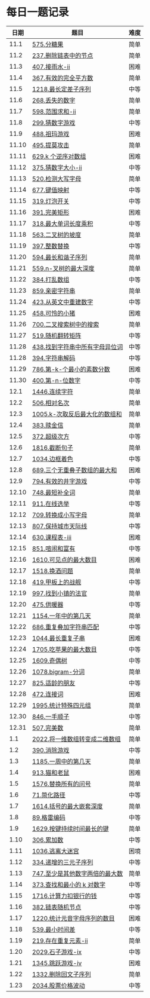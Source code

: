 # 每日一题记录

| 日期  | 题目                                                                         | 难度 |
| ----- | ---------------------------------------------------------------------------- | ---- |
| 11.1  | [575.分糖果](./record/575.分糖果.md)                                         | 简单 |
| 11.2  | [237.删除链表中的节点](./record/237.删除链表中的节点.md)                     | 简单 |
| 11.3  | [407.接雨水-ii](./record/407.接雨水-ii.md)                                   | 困难 |
| 11.4  | [367.有效的完全平方数](./record/367.有效的完全平方数.md)                     | 简单 |
| 11.5  | [1218.最长定差子序列](./record/1218.最长定差子序列.md)                       | 中等 |
| 11.6  | [268.丢失的数字](./record/268.丢失的数字.md)                                 | 简单 |
| 11.7  | [598.范围求和-ii](./record/598.范围求和-ii.md)                               | 简单 |
| 11.8  | [299.猜数字游戏](./record/299.猜数字游戏.md)                                 | 中等 |
| 11.9  | [488.祖玛游戏](./record/488.祖玛游戏.md)                                     | 困难 |
| 11.10 | [495.提莫攻击](./record/495.提莫攻击.md)                                     | 简单 |
| 11.11 | [629.k 个逆序对数组](./record/629.k个逆序对数组.md)                          | 困难 |
| 11.12 | [375.猜数字大小-ii](./record/375.猜数字大小-ii.md)                           | 中等 |
| 11.13 | [520.检测大写字母](./record/520.检测大写字母.md)                             | 简单 |
| 11.14 | [677.键值映射](./record/677.键值映射.md)                                     | 中等 |
| 11.15 | [319.灯泡开关](./record/319.灯泡开关.md)                                     | 中等 |
| 11.16 | [391.完美矩形](./record/391.完美矩形.md)                                     | 困难 |
| 11.17 | [318.最大单词长度乘积](./record/318.最大单词长度乘积.md)                     | 中等 |
| 11.18 | [563.二叉树的坡度](./record/563.二叉树的坡度.md)                             | 简单 |
| 11.19 | [397.整数替换](./record/397.整数替换.md)                                     | 中等 |
| 11.20 | [594.最长和谐子序列](./record/594.最长和谐子序列.md)                         | 简单 |
| 11.21 | [559.n-叉树的最大深度](./record/559.n-叉树的最大深度.md)                     | 简单 |
| 11.22 | [384.打乱数组](./record/384.打乱数组.md)                                     | 中等 |
| 11.23 | [859.亲密字符串](./record/859.亲密字符串.md)                                 | 简单 |
| 11.24 | [423.从英文中重建数字](./record/423.从英文中重建数字.md)                     | 中等 |
| 11.25 | [458.可怜的小猪](./record/458.可怜的小猪.md)                                 | 困难 |
| 11.26 | [700.二叉搜索树中的搜索](./record/700.二叉搜索树中的搜索.md)                 | 简单 |
| 11.27 | [519.随机翻转矩阵](./record/519.随机翻转矩阵.md)                             | 中等 |
| 11.28 | [438.找到字符串中所有字母异位词](./record/438.找到字符串中所有字母异位词.md) | 中等 |
| 11.28 | [394.字符串解码](./record/394.字符串解码.md)                                 | 中等 |
| 11.29 | [786.第-k-个最小的素数分数](./record/786.第-k-个最小的素数分数.md)           | 困难 |
| 11.30 | [400.第-n-位数字](./record/400.第-n-位数字.md)                               | 中等 |
| 12.1  | [1446.连续字符](./record/1446.连续字符.md)                                   | 简单 |
| 12.2  | [506.相对名次](./record/506.相对名次.md)                                     | 简单 |
| 12.3  | [1005.k-次取反后最大化的数组和](./record/1005.k-次取反后最大化的数组和.md)   | 简单 |
| 12.4  | [383.赎金信](./record/383.赎金信.md)                                         | 简单 |
| 12.5  | [372.超级次方](./record/372.超级次方.md)                                     | 中等 |
| 12.6  | [1816.截断句子](./record/1816.截断句子.md)                                   | 简单 |
| 12.7  | [1034.边框着色](./record/1034.边框着色.md)                                   | 中等 |
| 12.8  | [689.三个无重叠子数组的最大和](./record/689.三个无重叠子数组的最大和.md)     | 困难 |
| 12.9  | [794.有效的井字游戏](./record/794.有效的井字游戏.md)                         | 中等 |
| 12.10 | [748.最短补全词](./record/748.最短补全词.md)                                 | 简单 |
| 12.11 | [911.在线选举](./record/911.在线选举.md)                                     | 中等 |
| 12.12 | [709.转换成小写字母](./record/709.转换成小写字母.md)                         | 简单 |
| 12.13 | [807.保持城市天际线](./record/807.保持城市天际线.md)                         | 中等 |
| 12.14 | [630.课程表-iii](./record/630.课程表-iii.md)                                 | 困难 |
| 12.15 | [851.喧闹和富有](./record/851.喧闹和富有.md)                                 | 中等 |
| 12.16 | [1610.可见点的最大数目](./record/1610.可见点的最大数目.md)                   | 困难 |
| 12.17 | [1518.换酒问题](./record/1518.换酒问题.md)                                   | 简单 |
| 12.18 | [419.甲板上的战舰](./record/419.甲板上的战舰.md)                             | 中等 |
| 12.19 | [997.找到小镇的法官](./record/997.找到小镇的法官.md)                         | 简单 |
| 12.20 | [475.供暖器](./record/475.供暖器.md)                                         | 中等 |
| 12.21 | [1154.一年中的第几天](./record/1154.一年中的第几天.md)                       | 简单 |
| 12.22 | [686.重复叠加字符串匹配](./record/686.重复叠加字符串匹配.md)                 | 中等 |
| 12.23 | [1044.最长重复子串](./record/1044.最长重复子串.md)                           | 困难 |
| 12.24 | [1705.吃苹果的最大数目](./record/1705.吃苹果的最大数目.md)                   | 中等 |
| 12.25 | [1609.奇偶树](./record/1609.奇偶树.md)                                       | 中等 |
| 12.26 | [1078.bigram-分词](./record/1078.bigram-分词.md)                             | 简单 |
| 12.27 | [825.适龄的朋友](./record/825.适龄的朋友.md)                                 | 中等 |
| 12.28 | [472.连接词](./record/472.连接词.md)                                         | 困难 |
| 12.29 | [1995.统计特殊四元组](./record/1995.统计特殊四元组.md)                       | 简单 |
| 12.30 | [846.一手顺子](./record/846.一手顺子.md)                                     | 中等 |
| 12.31 | [507.完美数](./record/507.完美数.md)                                         | 简单 |
| 1.1   | [2022.将一维数组转变成二维数组](./record/2022.将一维数组转变成二维数组.md)   | 简单 |
| 1.2   | [390.消除游戏](./record/390.消除游戏.md)                                     | 中等 |
| 1.3   | [1185.一周中的第几天](./record/1185.一周中的第几天.md)                       | 简单 |
| 1.4   | [913.猫和老鼠](./record/913.猫和老鼠.md)                                     | 困难 |
| 1.5   | [1576.替换所有的问号](./record/1576.替换所有的问号.md)                       | 简单 |
| 1.6   | [71.简化路径](./record/71.简化路径.md)                                       | 中等 |
| 1.7   | [1614.括号的最大嵌套深度](./record/1614.括号的最大嵌套深度.md)               | 简单 |
| 1.8   | [89.格雷编码](./record/89.格雷编码.md)                                       | 中等 |
| 1.9   | [1629.按键持续时间最长的键](./record/1629.按键持续时间最长的键.md)           | 简单 |
| 1.10  | [306.累加数](./record/306.累加数.md)                                         | 中等 |
| 1.11  | [1036.逃离大迷宫](./record/1036.逃离大迷宫.md)                               | 困境 |
| 1.12  | [334.递增的三元子序列](./record/334.递增的三元子序列.md)                     | 中等 |
| 1.13  | [747.至少是其他数字两倍的最大数](./record/747.至少是其他数字两倍的最大数.md) | 简单 |
| 1.14  | [373.查找和最小的 k 对数字](./record/373.查找和最小的k对数字.md)             | 中等 |
| 1.15  | [1716.计算力扣银行的钱](./record/1716.计算力扣银行的钱.md)                   | 中等 |
| 1.16  | [382.链表随机节点](./record/382.链表随机节点.md)                             | 中等 |
| 1.17  | [1220.统计元音字母序列的数目](./record/1220.统计元音字母序列的数目.md)       | 困难 |
| 1.18  | [539.最小时间差](./record/539.最小时间差.md)                                 | 中等 |
| 1.19  | [219.存在重复元素-ii](./record/219.存在重复元素-ii.md)                       | 简单 |
| 1.20  | [2029.石子游戏-ix](./record/2029.石子游戏-ix.md)                             | 中等 |
| 1.21  | [1345.跳跃游戏-iv](./record/1345.跳跃游戏-iv.md)                             | 困难 |
| 1.22  | [1332.删除回文子序列](./record/1332.删除回文子序列.md)                       | 简单 |
| 1.23  | [2034.股票价格波动](./record/2034.股票价格波动.md)                           | 中等 |

